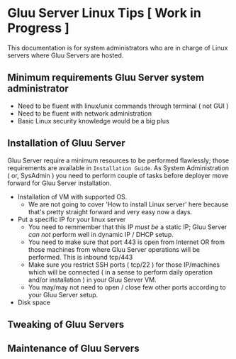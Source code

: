 # Gluu Server Linux Tips [ Work in Progress ] 

This documentation is for system administrators who are in charge of Linux servers where Gluu Servers are hosted. 

## Minimum requirements Gluu Server system administrator 

 - Need to be fluent with linux/unix commands through terminal ( not GUI )
 - Need to be fluent with network administration
 - Basic Linux security knowledge would be a big plus

## Installation of Gluu Server

Gluu Server require a minimum resources to be performed flawlessly; those requirements are available in `Installation Guide`. 
As System Administration ( or, SysAdmin ) you need to perform couple of tasks before deployer move forward for Gluu Server installation. 

 - Installation of VM with supported OS. 
   - We are not going to cover 'How to install Linux server' here because that's pretty straight forward and very easy now a days. 
 - Put a specific IP for your linux server
   - You need to remmember that this IP *must be* a static IP; Gluu Server *can not* perform well in dynamic IP / DHCP setup. 
   - You need to make sure that port 443 is open from Internet OR from those machines from where Gluu Server operations will be performed. This is inbound tcp/443
   - Make sure you restrict SSH ports ( tcp/22 ) for those IP/machines which will be connected ( in a sense to perform daily operation and/or installation ) in your Gluu Server VM. 
   - You may/may not need to open / close few other ports according to your Gluu Server setup. 
 - Disk space



## Tweaking of Gluu Servers

## Maintenance of Gluu Servers 


